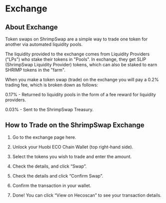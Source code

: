 # Exchange

## About Exchange​

Token swaps on ShrimpSwap are a simple way to trade one token for another via automated liquidity pools.

The liquidity provided to the exchange comes from Liquidity Providers \("LPs"\) who stake their tokens in "Pools". In exchange, they get SLIP \(ShrimpSwap Liquidity Provider\) tokens, which can also be staked to earn SHRIMP tokens in the "farm".

When you make a token swap \(trade\) on the exchange you will pay a 0.2% trading fee, which is broken down as follows:

0.17% - Returned to liquidity pools in the form of a fee reward for liquidity providers.

0.03% - Sent to the ShrimpSwap Treasury.

## **How to Trade on the ShrimpSwap Exchange**

1. Go to the exchange page here.

2. Unlock your Huobi ECO Chain Wallet \(top right-hand side\).

3. Select the tokens you wish to trade and enter the amount.

4. Check the details, and click “Swap”.

5. Check the details and click “Confirm Swap”.

6. Confirm the transaction in your wallet.

7. Done! You can click “View on Hecoscan” to see your transaction details.

